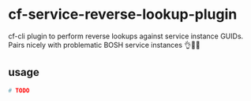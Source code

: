 # cf-service-reverse-lookup-plugin

cf-cli plugin to perform reverse lookups against service instance GUIDs. Pairs nicely with problematic BOSH service instances 👌👩‍🍳

## usage

```sh
# TODO
```
